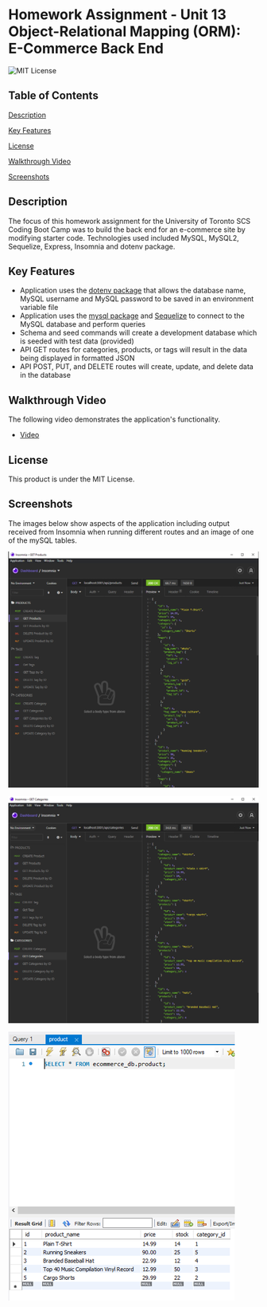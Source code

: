 # Homework Assignment - Unit 13 Object-Relational Mapping (ORM): E-Commerce Back End
![MIT License](https://img.shields.io/badge/license-MIT%20License-blue.svg)

## Table of Contents
[Description](#description)

[Key Features](#key-features)

[License](#license)

[Walkthrough Video](#walkthrough-video)

[Screenshots](#screenshots)

## Description
The focus of this homework assignment for the University of Toronto SCS Coding Boot Camp was to build the back end for an e-commerce site by modifying starter code. Technologies used included MySQL, MySQL2, Sequelize, Express, Insomnia and dotenv package.

## Key Features
- Application uses the [dotenv package](https://www.npmjs.com/package/dotenv) that allows the database name, MySQL username and MySQL password to be saved in an environment variable file
- Application uses the [mysql package](https://www.npmjs.com/package/mysql) and [Sequelize](https://npmjs.com/package/sequelize) to connect to the MySQL database and perform queries
- Schema and seed commands will create a development database which is seeded with test data (provided)
- API GET routes for categories, products, or tags will result in the data being displayed in formatted JSON
- API POST, PUT, and DELETE routes will create, update, and delete data in the database

## Walkthrough Video
The following video demonstrates the application's functionality.
- [Video](https://drive.google.com/file/d/1iZB4paB65z0jIRSfHUhNuqvarquSTXh9/view?usp=sharing)

## License
This product is under the MIT License.

## Screenshots
The images below show aspects of the application including output received from Insomnia when running different routes and an image of one of the mySQL tables.

![Screenshot of sample Insomnia output.](./assets/images/e-commerce-back-end-screenshot-01.png)

![Screenshot of sample Insomnia output.](./assets/images/e-commerce-back-end-screenshot-02.png)

![Screenshot of sample mySQL table.](./assets/images/e-commerce-back-end-screenshot-03.png)